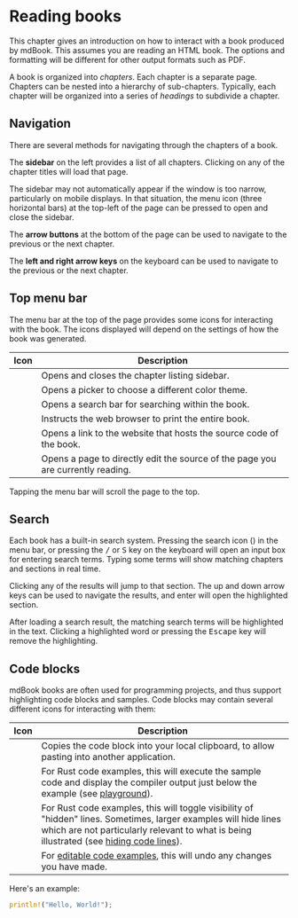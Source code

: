 # Reading books

This chapter gives an introduction on how to interact with a book produced by mdBook.
This assumes you are reading an HTML book.
The options and formatting will be different for other output formats such as PDF.

A book is organized into *chapters*.
Each chapter is a separate page.
Chapters can be nested into a hierarchy of sub-chapters.
Typically, each chapter will be organized into a series of *headings* to subdivide a chapter.

## Navigation

There are several methods for navigating through the chapters of a book.

The **sidebar** on the left provides a list of all chapters.
Clicking on any of the chapter titles will load that page.

The sidebar may not automatically appear if the window is too narrow, particularly on mobile displays.
In that situation, the menu icon (three horizontal bars) at the top-left of the page can be pressed to open and close the sidebar.

The **arrow buttons** at the bottom of the page can be used to navigate to the previous or the next chapter.

The **left and right arrow keys** on the keyboard can be used to navigate to the previous or the next chapter.

## Top menu bar

The menu bar at the top of the page provides some icons for interacting with the book.
The icons displayed will depend on the settings of how the book was generated.

| Icon | Description |
|------|-------------|
| <i class="fas fa-bars"></i> | Opens and closes the chapter listing sidebar. |
| <i class="fas fa-paintbrush"></i> | Opens a picker to choose a different color theme. |
| <i class="fas fa-magnifying-glass"></i> | Opens a search bar for searching within the book. |
| <i class="fas fa-print"></i> | Instructs the web browser to print the entire book. |
| <i class="fab fa-github"></i> | Opens a link to the website that hosts the source code of the book. |
| <i class="fas fa-pencil"></i> | Opens a page to directly edit the source of the page you are currently reading. |

Tapping the menu bar will scroll the page to the top.

## Search

Each book has a built-in search system.
Pressing the search icon (<i class="fa fa-search"></i>) in the menu bar, or pressing the <kbd>/</kbd> or <kbd>S</kbd> key on the keyboard will open an input box for entering search terms.
Typing some terms will show matching chapters and sections in real time.

Clicking any of the results will jump to that section.
The up and down arrow keys can be used to navigate the results, and enter will open the highlighted section.

After loading a search result, the matching search terms will be highlighted in the text.
Clicking a highlighted word or pressing the <kbd>Escape</kbd> key will remove the highlighting.

## Code blocks

mdBook books are often used for programming projects, and thus support highlighting code blocks and samples.
Code blocks may contain several different icons for interacting with them:

| Icon | Description |
|------|-------------|
| <i class="fa fa-copy"></i> | Copies the code block into your local clipboard, to allow pasting into another application. |
| <i class="fas fa-play"></i> | For Rust code examples, this will execute the sample code and display the compiler output just below the example (see [playground]). |
| <i class="fa fa-eye"></i> | For Rust code examples, this will toggle visibility of "hidden" lines. Sometimes, larger examples will hide lines which are not particularly relevant to what is being illustrated (see [hiding code lines]). |
| <i class="fas fa-clock-rotate-left"></i> | For [editable code examples][editor], this will undo any changes you have made. |

Here's an example:

```rust
println!("Hello, World!");
```

[editor]: ../format/theme/editor.md
[playground]: ../format/mdbook.md#rust-playground
[hiding code lines]: ../format/mdbook.md#hiding-code-lines
